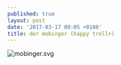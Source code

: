 ```yaml
---
published: true
layout: post
date: '2017-03-17 09:05 +0100'
title: der mobinger (happy troll+)
---
```

![mobinger.svg]({{site.baseurl}}/media/mobinger.svg)
